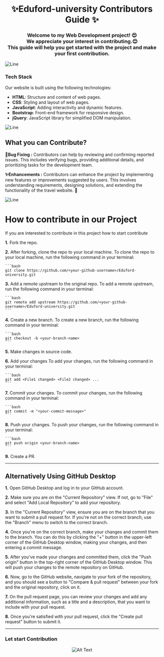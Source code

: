 <h1 align="center">✨Eduford-university Contributors Guide ✨</h1>
<h3 align="center">Welcome to my Web Development project! 😍<br> We appreciate your interest in contributing.😊 <br>This guide will help you get started with the project and make your first contribution.</h3>

![Line](https://user-images.githubusercontent.com/85225156/171937799-8fc9e255-9889-4642-9c92-6df85fb86e82.gif)

### Tech Stack

Our website is built using the following technologies:

- **HTML**: Structure and content of web pages.
- **CSS**: Styling and layout of web pages.
- **JavaScript**: Adding interactivity and dynamic features.
- **Bootstrap**: Front-end framework for responsive design.
- **jQuery**: JavaScript library for simplified DOM manipulation.

![Line](https://user-images.githubusercontent.com/85225156/171937799-8fc9e255-9889-4642-9c92-6df85fb86e82.gif)

## What you can  Contribute?

**🐞Bug Fixing :**
Contributors can help by reviewing and confirming reported issues. This includes verifying bugs, providing additional details, and prioritizing tasks for the development team.

**✨Enhancements :**
Contributors can enhance the project by implementing new features or improvements suggested by users. This involves understanding requirements, designing solutions, and extending the functionality of the travel website. 🚀

![Line](https://user-images.githubusercontent.com/85225156/171937799-8fc9e255-9889-4642-9c92-6df85fb86e82.gif)

 # How to contribute in our Project

If you are interested to contribute in this project how to start contribute
<!-- in detail -->

**1.** Fork the repo.

**2.** After forking, clone the repo to your local machine.
To clone the repo to your local machine, run the following command in your terminal:
    
    ```bash
    git clone https://github.com/<your-github-username>/Eduford-university.git

**3.** Add a remote upstream to the original repo.
To add a remote upstream, run the following command in your terminal:
    
    ```bash
    git remote add upstream https://github.com/<your-github-username>/Eduford-university.git
    ```

**4.** Create a new branch.
To create a new branch, run the following command in your terminal:
    
    ```bash
    git checkout -b <your-branch-name>
    ```

**5.** Make changes in source code.

**6.** Add your changes
To add your changes, run the following command in your terminal:
    
    ```bash
    git add <File1 changed> <File2 changed> ...
    ```
**7.** Commit your changes.
To commit your changes, run the following command in your terminal:
    
    ```bash
    git commit -m "<your-commit-message>"
    ```

**8.** Push your changes.
To push your changes, run the following command in your terminal:
    
    ```bash
    git push origin <your-branch-name>
    ```

**9.** Create a PR.

__________________________________________________________________________________________________________________________________________________________________

## Alternatively Using GitHub Desktop

**1.** Open GitHub Desktop and log in to your GitHub account.

**2.** Make sure you are on the "Current Repository" view. If not, go to "File" and select "Add Local Repository" to add your repository.

**3.** In the "Current Repository" view, ensure you are on the branch that you want to submit a pull request for. If you're not on the correct branch, use the "Branch" menu to switch to the correct branch.

**4.** Once you're on the correct branch, make your changes and commit them to the branch. You can do this by clicking the "+" button in the upper-left corner of the GitHub Desktop window, making your changes, and then entering a commit message.

**5.** After you've made your changes and committed them, click the "Push origin" button in the top-right corner of the GitHub Desktop window. This will push your changes to the remote repository on GitHub.

**6.** Now, go to the GitHub website, navigate to your fork of the repository, and you should see a button to "Compare & pull request" between your fork and the original repository, click on it.

**7.** On the pull request page, you can review your changes and add any additional information, such as a title and a description, that you want to include with your pull request.

**8.** Once you're satisfied with your pull request, click the "Create pull request" button to submit it.

__________________________________________________________________________________________________________________________________________________________________

### Let start Contribution

<div align="center">
  <img src="https://user-images.githubusercontent.com/74038190/221352968-ac6f7b24-ed9a-4d00-a045-710caa6fc834.gif" alt="Alt Text">
</div>

